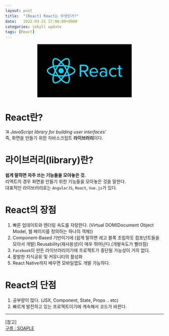 ```yaml
---
layout: post
title:  "[React] React는 무엇인가?"
date:   2022-03-21 17:08:00+0900
categories: jekyll update
tags: [React]
---
```

<p align="center"><img src="/assets/img/blog/정보/리액트.png"></p>

# React란?
*'A JavaScript library for building user interfaces'*  
즉, 화면을 만들기 위한 자바스크립트 **라이브러리**이다.  

# 라이브러리(library)란?
**쉽게 말하면 자주 쓰는 기능들을 모아놓은 것.**  
리액트의 경우 화면을 만들기 위한 기능들을 모아놓은 것을 말한다.  
대표적인 라이브러리로는 `AngularJS`, `React`, `Vue.js`가 있다.  

# React의 장점
1. 빠른 업데이트와 렌더링 속도를 자랑한다. (Virtual DOM(Document Object Model, 웹 페이지를 정의하는 하나의 객체))  
2. Component-Based 기반이기에 (쉽게 말하면 레고 블록 조립하듯 컴포넌트들을 모아서 개발) Reusability(재사용성)이 매우 뛰어난다.(개발속도가 빨라짐)  
3. `Facebook`이 만든 라이브러리이기에 프로젝트가 중단될 가능성이 거의 없다.  
4. 활발한 지식공유 및 커뮤니티의 활성화  
5. React Native까지 배우면 모바일앱도 개발 가능하다.  

# React의 단점
1. 공부량이 많다. (JSX, Component, State, Props .. etc)  
2. 빠르게 발전하고 있는 프로젝트이기에 계속해서 코드가 바뀐다.  
  
  
  
---  
[참고]  
[구름 : SOAPLE](https://eniac.goorm.io/learn/lecture/17984/%EC%B2%98%EC%9D%8C-%EB%A7%8C%EB%82%9C-react-%EB%A6%AC%EC%95%A1%ED%8A%B8/lesson/862596/react-%EC%86%8C%EA%B0%9C)  
